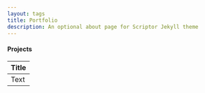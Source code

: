 ```yaml
---
layout: tags
title: Portfolio 
description: An optional about page for Scriptor Jekyll theme
---
```

#### Projects
| Title | 
| ------| 
| Text  | 

